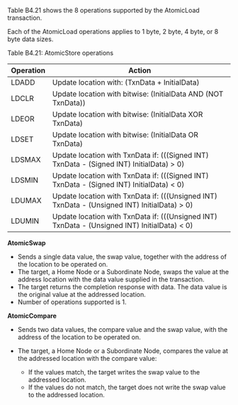 Table B4.21 shows the 8 operations supported by the AtomicLoad transaction.

Each of the AtomicLoad operations applies to 1 byte, 2 byte, 4 byte, or 8 byte data sizes.

Table B4.21: AtomicStore operations

| Operation | Action                                                                                       |
|-----------|----------------------------------------------------------------------------------------------|
| LDADD     | Update location with: (TxnData + InitialData)                                                |
| LDCLR     | Update location with bitwise: (InitialData AND (NOT TxnData))                                |
| LDEOR     | Update location with bitwise: (InitialData XOR TxnData)                                      |
| LDSET     | Update location with bitwise: (InitialData OR TxnData)                                       |
| LDSMAX    | Update location with TxnData if: (((Signed INT) TxnData - (Signed INT) InitialData) > 0)     |
| LDSMIN    | Update location with TxnData if: (((Signed INT) TxnData - (Signed INT) InitialData) < 0)     |
| LDUMAX    | Update location with TxnData if: (((Unsigned INT) TxnData - (Unsigned INT) InitialData) > 0) |
| LDUMIN    | Update location with TxnData if: (((Unsigned INT) TxnData - (Unsigned INT) InitialData) < 0) |

**AtomicSwap**

- Sends a single data value, the swap value, together with the address of the location to be operated on.
- The target, a Home Node or a Subordinate Node, swaps the value at the address location with the data value supplied in the transaction.
- The target returns the completion response with data. The data value is the original value at the addressed location.
- Number of operations supported is 1.

**AtomicCompare**

- Sends two data values, the compare value and the swap value, with the address of the location to be operated on.
- The target, a Home Node or a Subordinate Node, compares the value at the addressed location with the compare value:

    - If the values match, the target writes the swap value to the addressed location.
    - If the values do not match, the target does not write the swap value to the addressed location.